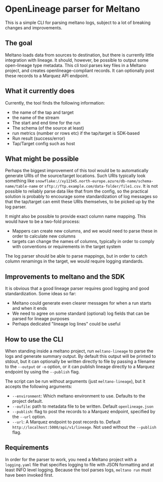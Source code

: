 # OpenLineage parser for Meltano

This is a simple CLI for parsing meltano logs, subject to a lot of breaking changes and improvements.

## The goal

Meltano loads data from sources to destination, but there is currently little integration with lineage. It should, however, be possible to output some open-lineage type metadata. This cli tool parses key files in a Meltano project, and creates openlineage-compliant records. It can optionally post these records to a Marquez API endpoint.

## What it currently does

Currently, the tool finds the following information:
- the name of the tap and target
- the name of the stream
- The start and end time for the run
- The schema (of the source at least)
- run metrics (number or rows etc) if the tap/target is SDK-based
- Run result (success/error)
- Tap/Target config such as host

## What might be possible

Perhaps the biggest improvement of this tool would be to automatically generate URIs of the source/target locations. Such URIs typically look something like `snowflake://xy12345.north-europe.azure/db-name/schema-name/table-name` or `sftp://ftp.example.com/data-folder/file1.csv`. It is not possible to reliably parse data like that from the config, so the practical solution is probably to encourage some standardization of log messages so that the tap/target can emit these URIs themselves, to be picked up by the log parser.

It might also be possible to provide exact column name mapping. This would have to be a two-fold process:
- Mappers can create new columns, and we would need to parse these in order to calculate new columns
- targets can change the names of columns, typically in order to comply with conventions or requirements in the target system

The log parser should be able to parse mappings, but in order to catch column renamings in the target, we would require logging standards.


## Improvements to meltano and the SDK

It is obvious that a good lineage parser requires good logging and good standardization. Some ideas so far:
- Meltano could generate even clearer messages for when a run starts and when it ends
- We need to agree on some standard (optional) log fields that can be parsed for lineage purposes
- Perhaps dedicated "lineage log lines" could be useful

## How to use the CLI

When standing inside a meltano project, run `meltano-lineage` to parse the logs and generate summary output. By default this output will be printed to stdout, but it can optionally be written directly to file by passing a filename to the `--output` or `-o` option, or it can publish lineage directly to a Marquez endpoint by using the `--publish` flag.

The script can be run without arguments (just `meltano-lineage`), but it accepts the following arguments:
  - `--environment`: Which meltano environment to use. Defaults to the project default.
  - `--oufile`: path to metadata file to be written. Default `openlineage.json`
  - `--publish`: flag to post the records to a Marquez endpoint, specified by the `--url` option.
  - `--url`: A Marquez endpoint to post records to. Default `http://localhost:5000/api/v1/lineage`. Not used without the `--publish` flag.


## Requirements

In order for the parser to work, you need a Meltano project with a `logging.yaml` file that specifies logging to file with JSON formatting and at least INFO level logging. Because the tool parses logs, `meltano run` must have been invoked first.



